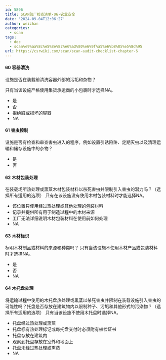 ```yaml
---
id: 5896
title: SCAN验厂检查清单-06-农业安全
date: '2024-09-04T12:06:27'
author: weizhan
categories:
  - scan
tags:
  - doc
  - scan%e9%aa%8c%e5%8e%82%e6%a3%80%e6%9f%a5%e6%b8%85%e5%8d%95
url: https://csrwiki.com/scan/scan-audit-checklist-chapter-6
---
```


#### 60 容器清洗

设施是否在装载前清洗容器外部的污垢和杂物？

只有当该设施严格使用集货承运商的小包裹时才选择NA。

- 是
- 否
- 拒绝脏或损坏的容器
- NA

#### 61 害虫控制

设施是否有检查和审查害虫进入的程序，例如设置引诱陷阱、定期灭虫以及清理运输和储存设施中的杂物？

- 是
- 否

#### 62 木材包装处理

在装载场所热处理或熏蒸木材包装材料以杀死害虫并限制引入害虫的潜力吗？（选择所有适用的选项） 只有在该设施没有使用木材包装材料时才能选择NA。

- 该位置只使用经过热处理或其他处理的包装材料
- 记录并提供所有用于制造过程中的木材来源
- 工厂无法详细说明木材包装材料在使用前如何处理
- NA

#### 63 木材标识

标明木材制品或材料的来源和种类吗？ 只有当该设施不使用木材产品或包装材料时才选择NA。

- 是
- 否
- NA

#### 64 木托盘处理

将运输过程中使用的木托盘热处理或熏蒸以杀死害虫并限制在装载设施引入害虫的可能性吗？托盘是否存放在建筑物内以限制种子、污垢和其他形式的污染物？（选择所有适用的选项） 只有当该设施不使用木托盘时选择NA。

- 托盘经过热处理或熏蒸
- 托盘标有热处理标记或每托盘交付时必须附有植检证书
- 托盘存放在建筑内
- 观察到托盘存放在室外和地面上
- 托盘未经过热处理或熏蒸
- NA
